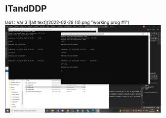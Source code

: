 # ITandDDP
lab1 :
Var 3
![alt text](2022-02-28 (4).png "working prog #1")
![alt text](https://github.com/SoulHowl/ITandDDP/blob/checkbranch/2022-02-28%20(5).png "working prog #2")

